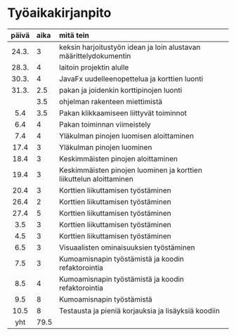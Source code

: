 # Työaikakirjanpito

| päivä | aika | mitä tein  |
| :----:|:-----| :-----|
| 24.3. | 3    | keksin harjoitustyön idean ja loin alustavan määrittelydokumentin |
| 28.3. | 4    | laitoin projektin alulle |
| 30.3. | 4    | JavaFx uudelleenopettelua ja korttien luonti |
| 31.3. | 2.5  | pakan ja joidenkin korttipinojen luonti  |
|       | 3.5  | ohjelman rakenteen miettimistä  |  
| 5.4   | 3.5  | Pakan klikkaamiseen liittyvät toiminnot  |
| 6.4   | 4    | Pakan toiminnan viimeistely  |
| 7.4   | 4    | Yläkulman pinojen luomisen aloittaminen  |
| 17.4  | 3    | Yläkulman pinojen luominen  |
| 18.4  | 3    | Keskimmäisten pinojen aloittaminen  |
| 19.4  | 3    | Keskimmäisten pinojen luominen ja korttien liikuttelun aloittaminen |
| 20.4  | 3    | Korttien liikuttamisen työstäminen  |
| 26.4  | 2    | Korttien liikuttamisen työstäminen  |
| 27.4  | 5    | Korttien liikuttamisen työstäminen  |
| 3.5   | 3    | Korttien liikuttamisen työstäminen  |
| 4.5   | 3    | Korttien liikuttamisen työstäminen  |
| 6.5   | 3    | Visuaalisten ominaisuuksien työstäminen |
| 7.5   | 3    | Kumoamisnapin työstämistä ja koodin refaktorointia |
| 8.5   | 4    | Kumoamisnapin työstämistä ja koodin refaktorointia |
| 9.5   | 8    | Kumoamisnapin työstämistä |
| 10.5  | 8    | Testausta ja pieniä korjauksia ja lisäyksiä koodiin |
| yht   | 79.5 |   |
